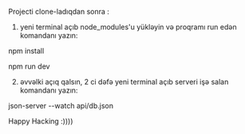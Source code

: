 Projecti clone-ladıqdan sonra :

1. yeni terminal açıb node_modules'u yükləyin və proqramı run edən komandanı yazın:

npm install

npm run dev



2. əvvəlki açıq qalsın, 2 ci dəfə yeni terminal açıb serveri işə salan komandanı yazın:

json-server --watch api/db.json





Happy Hacking :))))
